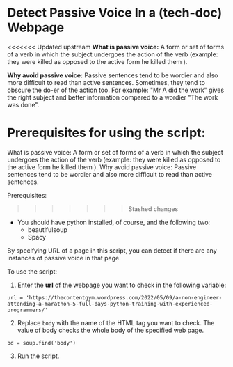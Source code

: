 # Detect Passive Voice In a (tech-doc) Webpage
<<<<<<< Updated upstream
**What is passive voice:** A form or set of forms of a verb in which the subject undergoes the action of the verb (example: they were killed as opposed to the active form he killed them ). 

**Why avoid passive voice:** Passive sentences tend to be wordier and also more difficult to read than active sentences. Sometimes, they tend to obscure the do-er of the action too. For example: "Mr A did the work" gives the right subject and better information compared to a wordier "The work was done". 

**Prerequisites for using the script:** 
=======
What is passive voice: A form or set of forms of a verb in which the subject undergoes the action of the verb (example: they were killed as opposed to the active form he killed them ). 
Why avoid passive voice: Passive sentences tend to be wordier and also more difficult to read than active sentences.

Prerequisites: 
>>>>>>> Stashed changes
* You should have python installed, of course, and the following two:
  * beautifulsoup
  * Spacy


By specifying URL of a page in this script, you can detect if there are any instances of passive voice in that page.

To use the script:
1. Enter the **url** of the webpage you want to check in the following variable: 
 
 `url = 'https://thecontentgym.wordpress.com/2022/05/09/a-non-engineer-attending-a-marathon-5-full-days-python-training-with-experienced-programmers/'`
 
2. Replace `body` with the name of the HTML tag you want to check. The value of body checks the whole body of the specified web page.   
  
  `bd = soup.find('body')`
  
3. Run the script.   
  

